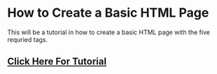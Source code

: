 # How to Create a Basic HTML Page
This will be a tutorial in how to create a basic HTML page with the five requried tags. 
## [Click Here For Tutorial](https://github.com/gokusora34/Infotc1600Final/blob/main/tutorial.md)

